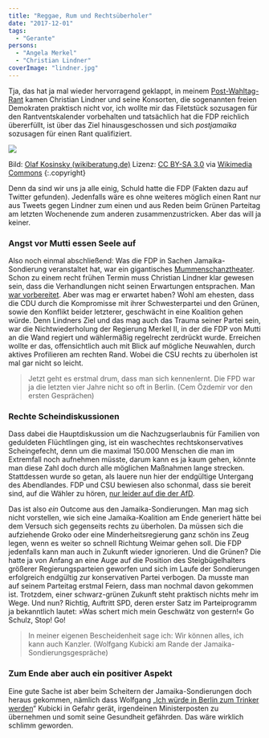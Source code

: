 ```yaml
---
title: "Reggae, Rum und Rechtsüberholer"
date: "2017-12-01"
tags:
  - "Gerante"
persons:
  - "Angela Merkel"
  - "Christian Lindner"
coverImage: "lindner.jpg"
---
```


Tja, das hat ja mal wieder hervorragend geklappt, in meinem [Post-Wahltag-Rant](https://couchblog.de/blog/2017/09/26/schlechte-aussichten/ "Couchblog: Schlechte Aussichten") kamen Christian Lindner und seine Konsorten, die sogenannten freien Demokraten praktisch nicht vor, ich wollte mir das Filetstück sozusagen für den Rantventskalender vorbehalten und tatsächlich hat die FDP reichlich übererfüllt, ist über das Ziel hinausgeschossen und sich _postjamaika_ sozusagen für einen Rant qualifiziert.

![](/images/lindner.jpg)

Bild:  [Olaf Kosinsky (wikiberatung.de)](https://wikiberatung.de/) Lizenz: [CC BY-SA 3.0](https://creativecommons.org/licenses/by-sa/3.0/de/legalcode) via [Wikimedia Commons](https://commons.wikimedia.org/wiki/File:2017-05-14_NRW_Landtagswahl_by_Olaf_Kosinsky-150.jpg) {:.copyright}

Denn da sind wir uns ja alle einig, Schuld hatte die FDP (Fakten dazu auf Twitter gefunden). Jedenfalls wäre es ohne weiteres möglich einen Rant nur aus Tweets gegen Lindner zum einen und aus Reden beim Grünen Parteitag am letzten Wochenende zum anderen zusammenzustricken. Aber das will ja keiner.

### Angst vor Mutti essen Seele auf

Also noch einmal abschließend: Was die FDP in Sachen Jamaika-Sondierung veranstaltet hat, war ein gigantisches [Mummenschanztheater](https://youtu.be/xe95sn0cN3k "Youtube: Mummenschanz"). Schon zu einem recht frühen Termin muss Christian Lindner klar gewesen sein, dass die Verhandlungen nicht seinen Erwartungen entsprachen. Man [war vorbereitet](https://twitter.com/akm0803/status/932657486863192064 "Ann-Katrin Müller: LIebe @fdp, wieso hat eure Grafik das Datum von Donnerstag als Dateinamen?"). Aber was mag er erwartet haben? Wohl am ehesten, dass die CDU durch die Kompromisse mit ihrer Schwesterpartei und den Grünen, sowie den Konflikt beider letzterer, geschwächt in eine Koalition gehen würde. Denn Lindners Ziel und das mag auch das Trauma seiner Partei sein, war die Nichtwiederholung der Regierung Merkel II, in der die FDP von Mutti an die Wand regiert und wählermäßig regelrecht zerdrückt wurde. Erreichen wollte er das, offensichtlich auch mit Blick auf mögliche Neuwahlen, durch aktives Profilieren am rechten Rand. Wobei die CSU rechts zu überholen ist mal gar nicht so leicht.

> Jetzt geht es erstmal drum, dass man sich kennenlernt. Die FPD war ja die letzten vier Jahre nicht so oft in Berlin. (Cem Özdemir vor den ersten Gesprächen)

### Rechte Scheindiskussionen

Dass dabei die Hauptdiskussion um die Nachzugserlaubnis für Familien von geduldeten Flüchtlingen ging, ist ein waschechtes rechtskonservatives Scheingefecht, denn um die maximal 150.000 Menschen die man im Extremfall noch aufnehmen müsste, darum kann es ja kaum gehen, könnte man diese Zahl doch durch alle möglichen Maßnahmen lange strecken. Stattdessen wurde so getan, als lauere nun hier der endgültige Untergang des Abendlandes. FDP und CSU bewiesen also schonmal, dass sie bereit sind, auf die Wähler zu hören, [nur leider auf die der AfD](https://de.statista.com/statistik/daten/studie/484870/umfrage/umfrage-zum-recht-auf-familiennachzug-von-asylberechtigten-nach-parteipraeferenz/ "Finden Sie das Recht auf Nachzug von Ehepartnern und Kindern von Asylberechtigten richtig oder falsch?").

Das ist also _ein_ Outcome aus den Jamaika-Sondierungen. Man mag sich nicht vorstellen, wie sich eine Jamaika-Koalition am Ende generiert hätte bei dem Versuch sich gegenseits rechts zu überholen. Da müssen sich die aufziehende Groko oder eine Minderheitsregierung ganz schön ins Zeug legen, wenn es weiter so schnell Richtung Weimar gehen soll. Die FDP jedenfalls kann man auch in Zukunft wieder ignorieren. Und die Grünen? Die hatte ja von Anfang an eine Auge auf die Position des Steigbügelhalters größerer Regierungsparteien geworfen und sich im Laufe der Sondierungen erfolgreich endgültig zur konservativen Partei verbogen. Da musste man auf seinem Parteitag erstmal Feiern, dass man nochmal davon gekommen ist. Trotzdem, einer schwarz-grünen Zukunft steht praktisch nichts mehr im Wege. Und nun? Richtig, Auftritt SPD, deren erster Satz im Parteiprogramm ja bekanntlich lautet: »Was schert mich mein Geschwätz von gestern!« Go Schulz, Stop! Go!

> In meiner eigenen Bescheidenheit sage ich: Wir können alles, ich kann auch Kanzler. (Wolfgang Kubicki am Rande der Jamaika-Sondierungsgespräche)

### Zum Ende aber auch ein positiver Aspekt

Eine gute Sache ist aber beim Scheitern der Jamaika-Sondierungen doch heraus gekommen, nämlich dass Wolfgang „[Ich würde in Berlin zum Trinker werden](http://www.zeit.de/2010/12/Gespraech-FDP-Politiker-Kubicki "DIE ZEIT 12/2010: „Hauen bis did Schwarte kracht“")“ Kubicki in Gefahr gerät, irgendeinen Ministerposten zu übernehmen und somit seine Gesundheit gefährden. Das wäre wirklich schlimm geworden.

